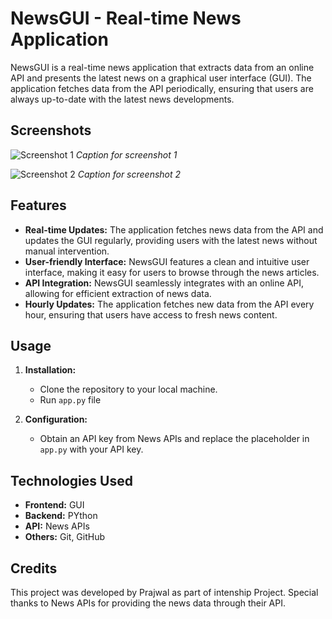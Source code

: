 # NewsGUI - Real-time News Application

NewsGUI is a real-time news application that extracts data from an online API and presents the latest news on a graphical user interface (GUI). The application fetches data from the API periodically, ensuring that users are always up-to-date with the latest news developments.

## Screenshots

![Screenshot 1](/screenshots/screenshot1.png)
*Caption for screenshot 1*

![Screenshot 2](/screenshots/screenshot2.png)
*Caption for screenshot 2*

## Features

- **Real-time Updates:** The application fetches news data from the API and updates the GUI regularly, providing users with the latest news without manual intervention.
- **User-friendly Interface:** NewsGUI features a clean and intuitive user interface, making it easy for users to browse through the news articles.
- **API Integration:** NewsGUI seamlessly integrates with an online API, allowing for efficient extraction of news data.
- **Hourly Updates:** The application fetches new data from the API every hour, ensuring that users have access to fresh news content.

## Usage

1. **Installation:**
   - Clone the repository to your local machine.
   - Run `app.py` file

2. **Configuration:**
   - Obtain an API key from News APIs and replace the placeholder in `app.py` with your API key.



## Technologies Used

- **Frontend:** GUI
- **Backend:** PYthon
- **API:** News APIs
- **Others:** Git, GitHub

## Credits

This project was developed by Prajwal as part of intenship Project. Special thanks to News APIs for providing the news data through their API.
